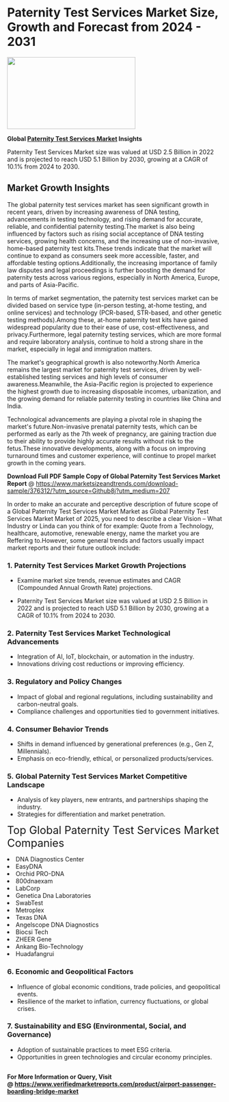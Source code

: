 <H1>Paternity Test Services Market Size, Growth and Forecast from 2024 - 2031</H1><img class="aligncenter size-medium wp-image-584254" src="https://thirdeyenews.in/wp-content/uploads/2024/09/Global-Market-Research-300x168.jpeg" alt="" width="300" height="168" /><p><strong>Global&nbsp;<a href="https://www.marketsizeandtrends.com/download-sample/376312/?utm_source=Github8j?utm_medium=207">Paternity Test Services Market</a> Insights</strong></p><p>Paternity Test Services Market size was valued at USD 2.5 Billion in 2022 and is projected to reach USD 5.1 Billion by 2030, growing at a CAGR of 10.1% from 2024 to 2030.</p><p><h2>Market Growth Insights</h2> <p>The global paternity test services market has seen significant growth in recent years, driven by increasing awareness of DNA testing, advancements in testing technology, and rising demand for accurate, reliable, and confidential paternity testing.The market is also being influenced by factors such as rising social acceptance of DNA testing services, growing health concerns, and the increasing use of non-invasive, home-based paternity test kits.These trends indicate that the market will continue to expand as consumers seek more accessible, faster, and affordable testing options.Additionally, the increasing importance of family law disputes and legal proceedings is further boosting the demand for paternity tests across various regions, especially in North America, Europe, and parts of Asia-Pacific.</p> <p>In terms of market segmentation, the paternity test services market can be divided based on service type (in-person testing, at-home testing, and online services) and technology (PCR-based, STR-based, and other genetic testing methods).Among these, at-home paternity test kits have gained widespread popularity due to their ease of use, cost-effectiveness, and privacy.Furthermore, legal paternity testing services, which are more formal and require laboratory analysis, continue to hold a strong share in the market, especially in legal and immigration matters.</p> <p>The market's geographical growth is also noteworthy.North America remains the largest market for paternity test services, driven by well-established testing services and high levels of consumer awareness.Meanwhile, the Asia-Pacific region is projected to experience the highest growth due to increasing disposable incomes, urbanization, and the growing demand for reliable paternity testing in countries like China and India.</p> <p>Technological advancements are playing a pivotal role in shaping the market's future.Non-invasive prenatal paternity tests, which can be performed as early as the 7th week of pregnancy, are gaining traction due to their ability to provide highly accurate results without risk to the fetus.These innovative developments, along with a focus on improving turnaround times and customer experience, will continue to propel market growth in the coming years.</p> <p><span class=""><strong>Download Full PDF Sample Copy of Global Paternity Test Services Market Report</strong> @ <a href="https://www.marketsizeandtrends.com/download-sample/376312/?utm_source=Github8j?utm_medium=207" target="_blank">https://www.marketsizeandtrends.com/download-sample/376312/?utm_source=Github8j?utm_medium=207</a></span></p><p>In order to make an accurate and perceptive description of future scope of a Global&nbsp;Paternity Test Services Market Market as Global&nbsp;Paternity Test Services Market Market of 2025, you need to describe a clear Vision &ndash; What Industry or Linda can you think of for example: Quote from a Technology, healthcare, automotive, renewable energy, name the market you are Reffering to.However, some general trends and factors usually impact market reports and their future outlook include:</p><h3>1.&nbsp;<strong>Paternity Test Services Market Growth Projections</strong></h3><ul><li>Examine market size trends, revenue estimates and CAGR (Compounded Annual Growth Rate) projections.</li><li><p>Paternity Test Services Market size was valued at USD 2.5 Billion in 2022 and is projected to reach USD 5.1 Billion by 2030, growing at a CAGR of 10.1% from 2024 to 2030.</p></li></ul><h3>2.&nbsp;<strong>Paternity Test Services Market Technological Advancements</strong></h3><ul><li>Integration of AI, IoT, blockchain, or automation in the industry.</li><li>Innovations driving cost reductions or improving efficiency.</li></ul><h3>3.&nbsp;<strong>Regulatory and Policy Changes</strong></h3><ul><li>Impact of global and regional regulations, including sustainability and carbon-neutral goals.</li><li>Compliance challenges and opportunities tied to government initiatives.</li></ul><h3>4.&nbsp;<strong>Consumer Behavior Trends</strong></h3><ul><li>Shifts in demand influenced by generational preferences (e.g., Gen Z, Millennials).</li><li>Emphasis on eco-friendly, ethical, or personalized products/services.</li></ul><h3>5.&nbsp;<strong>Global Paternity Test Services Market Competitive Landscape</strong></h3><ul><li>Analysis of key players, new entrants, and partnerships shaping the industry.</li><li>Strategies for differentiation and market penetration.</li></ul><p data-pm-slice="1 1 []"><span style="color: inherit; font-family: inherit; font-size: 25px;">Top Global Paternity Test Services Market Companies</span></p><div class="" data-test-id=""><p><li>DNA Diagnostics Center</li><li> EasyDNA</li><li> Orchid PRO-DNA</li><li> 800dnaexam</li><li> LabCorp</li><li> Genetica Dna Laboratories</li><li> SwabTest</li><li> Metroplex</li><li> Texas DNA</li><li> Angelscope DNA Diagnostics</li><li> Biocsi Tech</li><li> ZHEER Gene</li><li> Ankang Bio-Technology</li><li> Huadafangrui</li></p></div><h3>6.&nbsp;<strong>Economic and Geopolitical Factors</strong></h3><ul><li>Influence of global economic conditions, trade policies, and geopolitical events.</li><li>Resilience of the market to inflation, currency fluctuations, or global crises.</li></ul><h3>7.&nbsp;<strong>Sustainability and ESG (Environmental, Social, and Governance)</strong></h3><ul><li>Adoption of sustainable practices to meet ESG criteria.</li><li>Opportunities in green technologies and circular economy principles.</li></ul><h2><strong style="font-size: 14px;">For More Information or Query, Visit @&nbsp;</strong><a style="background-color: #ffffff; font-size: 14px;" href="https://www.marketsizeandtrends.com/report/paternity-test-services-market/" target="_blank">https://www.verifiedmarketreports.com/product/airport-passenger-boarding-bridge-market</a></h2>